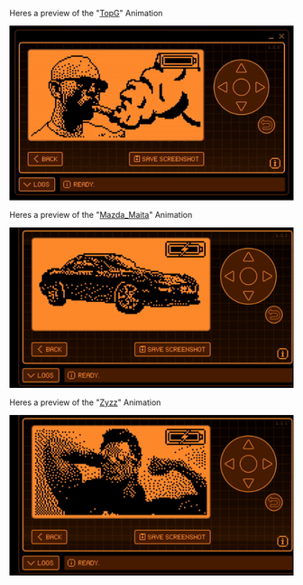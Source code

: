 Heres a preview of the "[TopG](https://github.com/MoReReAsOnAbLe/MoreReasonable-s-Flipper-assets-/tree/main/Animations)" Animation


![](TopG.gif)



Heres a preview of the "[Mazda_Maita](https://github.com/MoReReAsOnAbLe/MoreReasonable-s-Flipper-assets-/tree/main/Animations)" Animation


![](Mazda_Maita1.gif)



Heres a preview of the "[Zyzz](https://github.com/MoReReAsOnAbLe/MoreReasonable-s-Flipper-assets-/tree/main/Animations)" Animation


![](Zyzz1.gif)
